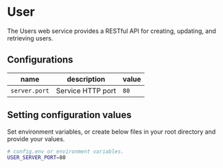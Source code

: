 # User

The Users web service provides a RESTful API for creating, updating, and retrieving users. 

## Configurations
| name                        | description                  | value                   |
| --------------------------- | ---------------------------- | ----------------------- |
| `server.port`               | Service HTTP port            | `80`                    |

## Setting configuration values
Set environment variables, or create below files in your root directory and provide your values.

```bash
# config.env or environment variables.
USER_SERVER_PORT=80
```